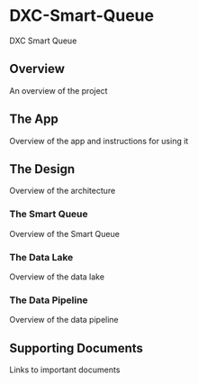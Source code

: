 # DXC-Smart-Queue
DXC Smart Queue

## Overview
An overview of the project

## The App
Overview of the app and instructions for using it

## The Design
Overview of the architecture

### The Smart Queue
Overview of the Smart Queue

### The Data Lake
Overview of the data lake

### The Data Pipeline
Overview of the data pipeline

## Supporting Documents
Links to important documents
